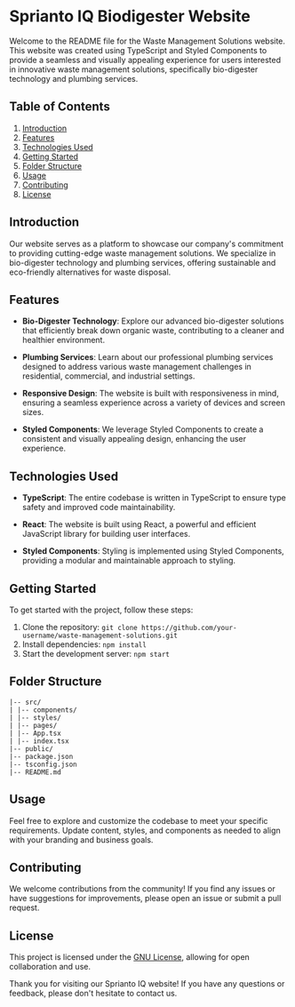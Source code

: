 # Sprianto IQ Biodigester Website

Welcome to the README file for the Waste Management Solutions website. This website was created using TypeScript and Styled Components to provide a seamless and visually appealing experience for users interested in innovative waste management solutions, specifically bio-digester technology and plumbing services.

## Table of Contents

1. [Introduction](#introduction)
2. [Features](#features)
3. [Technologies Used](#technologies-used)
4. [Getting Started](#getting-started)
5. [Folder Structure](#folder-structure)
6. [Usage](#usage)
7. [Contributing](#contributing)
8. [License](#license)

## Introduction

Our website serves as a platform to showcase our company's commitment to providing cutting-edge waste management solutions. We specialize in bio-digester technology and plumbing services, offering sustainable and eco-friendly alternatives for waste disposal.

## Features

- **Bio-Digester Technology**: Explore our advanced bio-digester solutions that efficiently break down organic waste, contributing to a cleaner and healthier environment.

- **Plumbing Services**: Learn about our professional plumbing services designed to address various waste management challenges in residential, commercial, and industrial settings.

- **Responsive Design**: The website is built with responsiveness in mind, ensuring a seamless experience across a variety of devices and screen sizes.

- **Styled Components**: We leverage Styled Components to create a consistent and visually appealing design, enhancing the user experience.

## Technologies Used

- **TypeScript**: The entire codebase is written in TypeScript to ensure type safety and improved code maintainability.

- **React**: The website is built using React, a powerful and efficient JavaScript library for building user interfaces.

- **Styled Components**: Styling is implemented using Styled Components, providing a modular and maintainable approach to styling.

## Getting Started

To get started with the project, follow these steps:

1. Clone the repository: `git clone https://github.com/your-username/waste-management-solutions.git`
2. Install dependencies: `npm install`
3. Start the development server: `npm start`

## Folder Structure
```spriantoiq/
|-- src/
| |-- components/
| |-- styles/
| |-- pages/
| |-- App.tsx
| |-- index.tsx
|-- public/
|-- package.json
|-- tsconfig.json
|-- README.md
```

## Usage

Feel free to explore and customize the codebase to meet your specific requirements. Update content, styles, and components as needed to align with your branding and business goals.

## Contributing

We welcome contributions from the community! If you find any issues or have suggestions for improvements, please open an issue or submit a pull request.

## License

This project is licensed under the [GNU License](LICENSE), allowing for open collaboration and use.

Thank you for visiting our Sprianto IQ website! If you have any questions or feedback, please don't hesitate to contact us.

